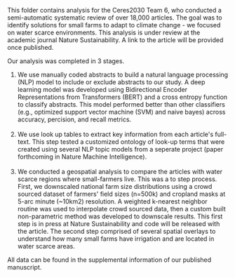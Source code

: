 This folder contains analysis for the Ceres2030 Team 6, who conducted a semi-automatic systematic review of over 18,000 articles. The goal was to identify solutions for small farms to adapt to climate change - we focused on water scarce environments. This analysis is under review at the academic journal Nature Sustainability. A link to the article will be provided once published.

Our analysis was completed in 3 stages.

1. We use manually coded abstracts to build a natural language processing (NLP) model to include or exclude abstracts to our study. A deep learning model was developed using Bidirectional Encoder Representations from Transformers (BERT) and a cross entropy function to classify abstracts. This model performed better than other classifiers (e.g., optimized support vector machine (SVM) and naive bayes) across accuracy, percision, and recall metrics.<br><br>
1. We use look up tables to extract key information from each article's full-text. This step tested a customized ontology of look-up terms that were created using several NLP topic models from a seperate project (paper forthcoming in Nature Machine Intelligence).<br><br>
1. We conducted a geospatial analysis to compare the articles with water scarce regions where small-farmers live. This was a to step process. First, we downscaled national farm size distributions using a crowd sourced dataset of farmers' field sizes (n=500k) and cropland masks at 5-arc minute (~10km2) resolution. A weighted k-nearest neighbor routine was used to interpolate crowd sourced data, then a custom built non-parametric method was developed to downscale results. This first step is in press at Nature Sustainability and code will be released with the article. The second step comprised of several spatial overlays to understand how many small farms have irrigation and are located in water scarce areas.

All data can be found in the supplemental information of our published manuscript.
